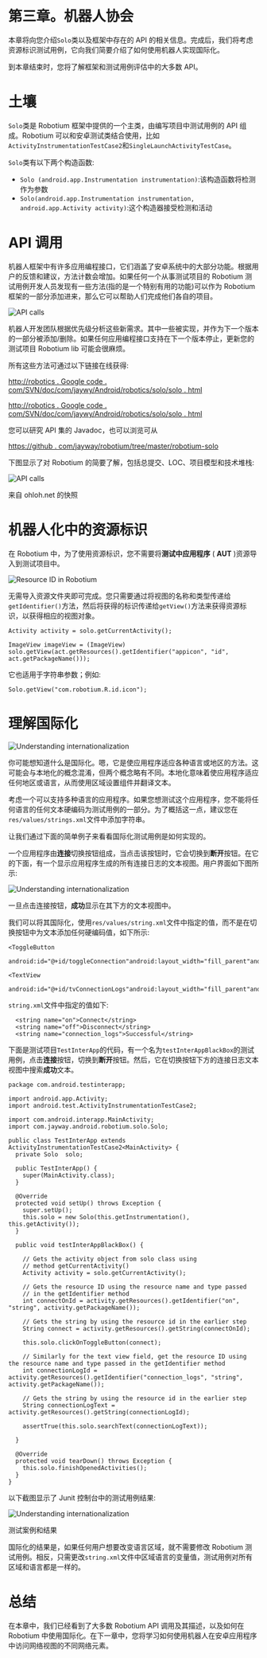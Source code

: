 # 第三章。机器人协会

本章将向您介绍`Solo`类以及框架中存在的 API 的相关信息。完成后，我们将考虑资源标识测试用例，它向我们简要介绍了如何使用机器人实现国际化。

到本章结束时，您将了解框架和测试用例评估中的大多数 API。

# 土壤

`Solo`类是 Robotium 框架中提供的一个主类，由编写项目中测试用例的 API 组成。Robotium 可以和安卓测试类结合使用，比如`ActivityInstrumentationTestCase2`和`SingleLaunchActivityTestCase`。

`Solo`类有以下两个构造函数:

*   `Solo (android.app.Instrumentation instrumentation)`:该构造函数将检测作为参数
*   `Solo(android.app.Instrumentation instrumentation, android.app.Activity activity)`:这个构造器接受检测和活动

# API 调用

机器人框架中有许多应用编程接口，它们涵盖了安卓系统中的大部分功能。根据用户的反馈和建议，方法计数会增加。如果任何一个从事测试项目的 Robotium 测试用例开发人员发现有一些方法(指的是一个特别有用的功能)可以作为 Robotium 框架的一部分添加进来，那么它可以帮助人们完成他们各自的项目。

![API calls](graphics/8010OS_03_01.jpg)

机器人开发团队根据优先级分析这些新需求。其中一些被实现，并作为下一个版本的一部分被添加/删除。如果任何应用编程接口支持在下一个版本停止，更新您的测试项目 Robotium lib 可能会很麻烦。

所有这些方法可通过以下链接在线获得:

[http://robotics . Google code . com/SVN/doc/com/jaywy/Android/robotics/solo/solo . html](http://robotium.googlecode.com/svn/doc/com/jayway/android/robotium/solo/Solo.html)

[http://robotics . Google code . com/SVN/doc/com/jaywy/Android/robotics/solo/solo . html](http://robotium.googlecode.com/svn/doc/com/jayway/android/robotium/solo/Solo.html)

您可以研究 API 集的 Javadoc，也可以浏览可从

[https://github . com/jayway/robotium/tree/master/robotium-solo](https://github.com/jayway/robotium/tree/master/robotium-solo)

下图显示了对 Robotium 的简要了解，包括总提交、LOC、项目模型和技术堆栈:

![API calls](graphics/8010OS_03_02.jpg)

来自 ohloh.net 的快照

# 机器人化中的资源标识

在 Robotium 中，为了使用资源标识，您不需要将**测试中应用程序** ( **AUT** )资源导入到测试项目中。

![Resource ID in Robotium](graphics/8010OS_03_03.jpg)

无需导入资源文件夹即可完成。您只需要通过将视图的名称和类型传递给`getIdentifier()`方法，然后将获得的标识传递给`getView()`方法来获得资源标识，以获得相应的视图对象。

```
Activity activity = solo.getCurrentActivity();

ImageView imageView = (ImageView) solo.getView(act.getResources().getIdentifier("appicon", "id", act.getPackageName()));
```

它也适用于字符串参数；例如:

```
Solo.getView("com.robotium.R.id.icon");
```

# 理解国际化

![Understanding internationalization](graphics/8010OS_03_04.jpg)

你可能想知道什么是国际化。嗯，它是使应用程序适应各种语言或地区的方法。这可能会与本地化的概念混淆，但两个概念略有不同。本地化意味着使应用程序适应任何地区或语言，从而使用区域设置组件并翻译文本。

考虑一个可以支持多种语言的应用程序。如果您想测试这个应用程序，您不能将任何语言的任何文本硬编码为测试用例的一部分。为了概括这一点，建议您在`res/values/strings.xml`文件中添加字符串。

让我们通过下面的简单例子来看看国际化测试用例是如何实现的。

一个应用程序由**连接**切换按钮组成，当点击该按钮时，它会切换到**断开**按钮。在它的下面，有一个显示应用程序生成的所有连接日志的文本视图。用户界面如下图所示:

![Understanding internationalization](graphics/8010OS_03_05.jpg)

一旦点击连接按钮，**成功**显示在其下方的文本视图中。

我们可以将其国际化，使用`res/values/string.xml`文件中指定的值，而不是在切换按钮中为文本添加任何硬编码值，如下所示:

```
<ToggleButton
  android:id="@+id/toggleConnection"android:layout_width="fill_parent"android:layout_height="wrap_content"android:layout_marginTop="50dp"android:textOn="@string/on"android:checked="true"android:textOff="@string/off"/>

<TextView
  android:id="@+id/tvConnectionLogs"android:layout_width="fill_parent"android:layout_height="wrap_content"android:maxLines="5"android:test="@string/connection_logs"android:layout_marginTop="120dip"/>
```

`string.xml`文件中指定的值如下:

```
  <string name="on">Connect</string>
  <string name="off">Disconnect</string>
  <string name="connection_logs">Successful</string>
```

下面是测试项目`TestInterApp`的代码，有一个名为`testInterAppBlackBox`的测试用例，点击**连接**按钮，切换到**断开**按钮。然后，它在切换按钮下方的连接日志文本视图中搜索**成功**文本。

```
package com.android.testinterapp;

import android.app.Activity;
import android.test.ActivityInstrumentationTestCase2;

import com.android.interapp.MainActivity;
import com.jayway.android.robotium.solo.Solo;

public class TestInterApp extends ActivityInstrumentationTestCase2<MainActivity> {
  private Solo  solo;

  public TestInterApp() {
    super(MainActivity.class);
  }

  @Override
  protected void setUp() throws Exception {
    super.setUp();
    this.solo = new Solo(this.getInstrumentation(), this.getActivity());
  }

  public void testInterAppBlackBox() {

    // Gets the activity object from solo class using
    // method getCurrentActivity()
    Activity activity = solo.getCurrentActivity();

    // Gets the resource ID using the resource name and type passed
    // in the getIdentifier method
    int connectOnId = activity.getResources().getIdentifier("on", "string", activity.getPackageName());

    // Gets the string by using the resource id in the earlier step
    String connect = activity.getResources().getString(connectOnId);

    this.solo.clickOnToggleButton(connect);

    // Similarly for the text view field, get the resource ID using the resource name and type passed in the getIdentifier method
    int connectionLogId = activity.getResources().getIdentifier("connection_logs", "string", activity.getPackageName());

    // Gets the string by using the resource id in the earlier step
    String connectionLogText = activity.getResources().getString(connectionLogId);

    assertTrue(this.solo.searchText(connectionLogText));

  }

  @Override
  protected void tearDown() throws Exception {
    this.solo.finishOpenedActivities();
  }
}
```

以下截图显示了 Junit 控制台中的测试用例结果:

![Understanding internationalization](graphics/8010OS_03_06.jpg)

测试案例和结果

国际化的结果是，如果任何用户想要改变语言区域，就不需要修改 Robotium 测试用例。相反，只需更改`string.xml`文件中区域语言的变量值，测试用例对所有区域和语言都是一样的。

# 总结

在本章中，我们已经看到了大多数 Robotium API 调用及其描述，以及如何在 Robotium 中使用国际化。在下一章中，您将学习如何使用机器人在安卓应用程序中访问网络视图的不同网络元素。